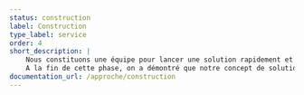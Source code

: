 ```yaml
---
status: construction
label: Construction
type_label: service
order: 4
short_description: |
    Nous constituons une équipe pour lancer une solution rapidement et la tester auprès de premiers usagers.
    A la fin de cette phase, on a démontré que notre concept de solution répond au besoin utilisateur, dans le contexte d’usage réel, grâce à un MVP. Des premiers utilisateurs récurrents et représentatifs de la cible concernée.
documentation_url: /approche/construction
---
```

